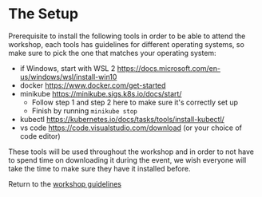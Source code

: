 # The Setup
Prerequisite to install the following tools in order to be able to attend the workshop, each tools has guidelines for different operating systems, so make sure to pick the one that matches your operating system:
- if Windows, start with WSL 2 https://docs.microsoft.com/en-us/windows/wsl/install-win10
- docker https://www.docker.com/get-started
- minikube https://minikube.sigs.k8s.io/docs/start/
    - Follow step 1 and step 2 here to make sure it's correctly set up
    - Finish by running `minikube stop`
- kubectl https://kubernetes.io/docs/tasks/tools/install-kubectl/
- vs code https://code.visualstudio.com/download (or your choice of code editor)

These tools will be used throughout the workshop and in order to not have to spend time on downloading it during the event, we wish everyone will take the time to make sure they have it installed before. 


Return to the [workshop guidelines](./README.md)